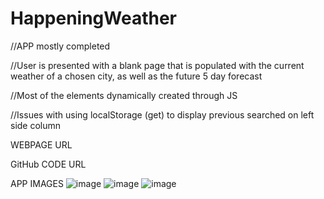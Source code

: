 # HappeningWeather


//APP mostly completed

//User is presented with a blank page that is populated with the current weather of a chosen city, as well as the future 5 day forecast

//Most of the elements dynamically created through JS

//Issues with using localStorage (get) to display previous searched on left side column


WEBPAGE URL


GitHub CODE URL


APP IMAGES
![image](https://user-images.githubusercontent.com/87992263/135186332-57cc94a9-fbd9-432a-a373-297a397de0d9.png)
![image](https://user-images.githubusercontent.com/87992263/135186361-2cd90e4f-4652-4390-b25a-2c284776ccf3.png)
![image](https://user-images.githubusercontent.com/87992263/135186392-4826ff89-0c5c-4b2e-b263-34f50bb23a6c.png)




